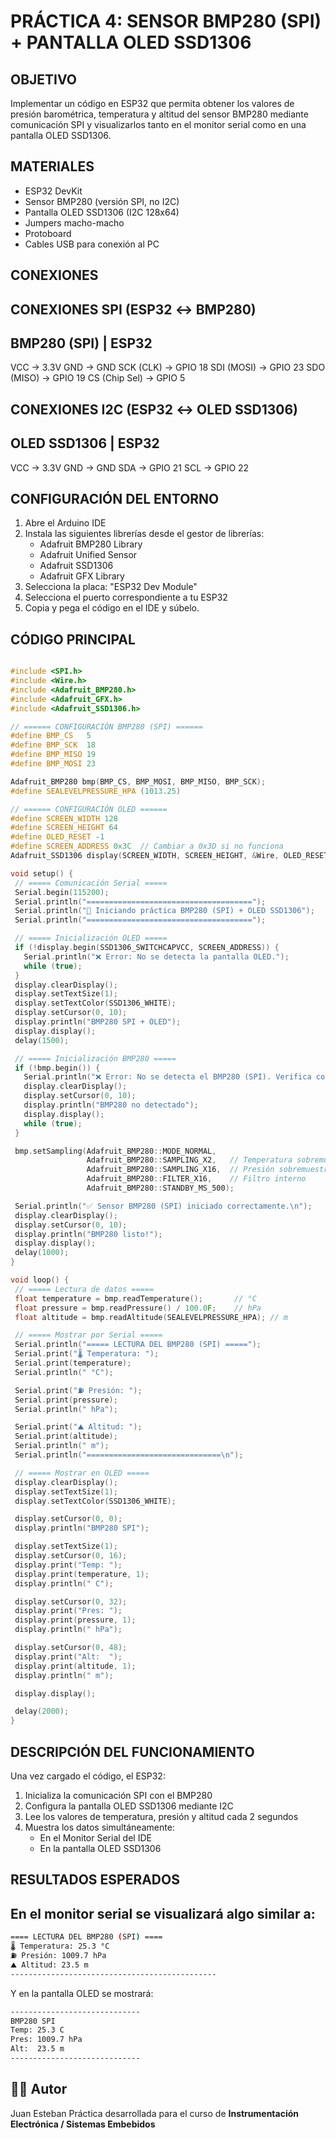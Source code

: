  
 # PRÁCTICA 4: SENSOR BMP280 (SPI) + PANTALLA OLED SSD1306 


 ## OBJETIVO ## 
 Implementar un código en ESP32 que permita obtener los valores de 
 presión barométrica, temperatura y altitud del sensor BMP280 mediante 
 comunicación SPI y visualizarlos tanto en el monitor serial como en 
 una pantalla OLED SSD1306. 

 ## MATERIALES ## 
 -  ESP32 DevKit 
 -  Sensor BMP280 (versión SPI, no I2C) 
 -  Pantalla OLED SSD1306 (I2C 128x64) 
 -  Jumpers macho-macho 
 -  Protoboard 
 -  Cables USB para conexión al PC 

 ## CONEXIONES ## 
  CONEXIONES SPI (ESP32 ↔ BMP280) 
 ---------------------------------- 
   BMP280 (SPI)   |   ESP32 
   ----------------------------- 
   VCC            →   3.3V 
   GND            →   GND 
   SCK (CLK)      →   GPIO 18 
   SDI (MOSI)     →   GPIO 23 
   SDO (MISO)     →   GPIO 19 
   CS (Chip Sel)  →   GPIO 5 

   CONEXIONES I2C (ESP32 ↔ OLED SSD1306) 
 ---------------------------------- 
   OLED SSD1306   |   ESP32 
   ----------------------------- 
   VCC            →   3.3V 
   GND            →   GND 
   SDA            →   GPIO 21 
   SCL            →   GPIO 22 

 ## CONFIGURACIÓN DEL ENTORNO ## 
 1.  Abre el Arduino IDE 
 2. Instala las siguientes librerías desde el gestor de librerías: 
     - Adafruit BMP280 Library 
     - Adafruit Unified Sensor 
     - Adafruit SSD1306 
     - Adafruit GFX Library 
 3. Selecciona la placa: "ESP32 Dev Module" 
 4.  Selecciona el puerto correspondiente a tu ESP32 
 5.  Copia y pega el código en el IDE y súbelo. 

 ## CÓDIGO PRINCIPAL ## 
 ```cpp

#include <SPI.h>
#include <Wire.h>
#include <Adafruit_BMP280.h>
#include <Adafruit_GFX.h>
#include <Adafruit_SSD1306.h>

// ====== CONFIGURACIÓN BMP280 (SPI) ======
#define BMP_CS   5
#define BMP_SCK  18
#define BMP_MISO 19
#define BMP_MOSI 23

Adafruit_BMP280 bmp(BMP_CS, BMP_MOSI, BMP_MISO, BMP_SCK);
#define SEALEVELPRESSURE_HPA (1013.25)

// ====== CONFIGURACIÓN OLED ======
#define SCREEN_WIDTH 128
#define SCREEN_HEIGHT 64
#define OLED_RESET -1
#define SCREEN_ADDRESS 0x3C  // Cambiar a 0x3D si no funciona
Adafruit_SSD1306 display(SCREEN_WIDTH, SCREEN_HEIGHT, &Wire, OLED_RESET);

void setup() {
  // ===== Comunicación Serial =====
  Serial.begin(115200);
  Serial.println("=====================================");
  Serial.println("🔧 Iniciando práctica BMP280 (SPI) + OLED SSD1306");
  Serial.println("=====================================");

  // ===== Inicialización OLED =====
  if (!display.begin(SSD1306_SWITCHCAPVCC, SCREEN_ADDRESS)) {
    Serial.println("❌ Error: No se detecta la pantalla OLED.");
    while (true);
  }
  display.clearDisplay();
  display.setTextSize(1);
  display.setTextColor(SSD1306_WHITE);
  display.setCursor(0, 10);
  display.println("BMP280 SPI + OLED");
  display.display();
  delay(1500);

  // ===== Inicialización BMP280 =====
  if (!bmp.begin()) {
    Serial.println("❌ Error: No se detecta el BMP280 (SPI). Verifica conexiones.");
    display.clearDisplay();
    display.setCursor(0, 10);
    display.println("BMP280 no detectado");
    display.display();
    while (true);
  }

  bmp.setSampling(Adafruit_BMP280::MODE_NORMAL,
                  Adafruit_BMP280::SAMPLING_X2,   // Temperatura sobremuestreo x2
                  Adafruit_BMP280::SAMPLING_X16,  // Presión sobremuestreo x16
                  Adafruit_BMP280::FILTER_X16,    // Filtro interno
                  Adafruit_BMP280::STANDBY_MS_500);

  Serial.println("✅ Sensor BMP280 (SPI) iniciado correctamente.\n");
  display.clearDisplay();
  display.setCursor(0, 10);
  display.println("BMP280 listo!");
  display.display();
  delay(1000);
}

void loop() {
  // ===== Lectura de datos =====
  float temperature = bmp.readTemperature();       // °C
  float pressure = bmp.readPressure() / 100.0F;    // hPa
  float altitude = bmp.readAltitude(SEALEVELPRESSURE_HPA); // m

  // ===== Mostrar por Serial =====
  Serial.println("===== LECTURA DEL BMP280 (SPI) =====");
  Serial.print("🌡️ Temperatura: ");
  Serial.print(temperature);
  Serial.println(" °C");

  Serial.print("⛽ Presión: ");
  Serial.print(pressure);
  Serial.println(" hPa");

  Serial.print("⛰️ Altitud: ");
  Serial.print(altitude);
  Serial.println(" m");
  Serial.println("==============================\n");

  // ===== Mostrar en OLED =====
  display.clearDisplay();
  display.setTextSize(1);
  display.setTextColor(SSD1306_WHITE);

  display.setCursor(0, 0);
  display.println("BMP280 SPI");

  display.setTextSize(1);
  display.setCursor(0, 16);
  display.print("Temp: ");
  display.print(temperature, 1);
  display.println(" C");

  display.setCursor(0, 32);
  display.print("Pres: ");
  display.print(pressure, 1);
  display.println(" hPa");

  display.setCursor(0, 48);
  display.print("Alt:  ");
  display.print(altitude, 1);
  display.println(" m");

  display.display();

  delay(2000);
}

 ```

 ## DESCRIPCIÓN DEL FUNCIONAMIENTO ## 
 Una vez cargado el código, el ESP32: 
 1.  Inicializa la comunicación SPI con el BMP280 
 2.  Configura la pantalla OLED SSD1306 mediante I2C 
 3.  Lee los valores de temperatura, presión y altitud cada 2 segundos 
 4.  Muestra los datos simultáneamente: 
     - En el Monitor Serial del IDE 
     - En la pantalla OLED SSD1306 

 ## RESULTADOS ESPERADOS ## 
 En el monitor serial se visualizará algo similar a: 
 ---------------------------------------------- 
  ```BASH
 ==== LECTURA DEL BMP280 (SPI) ==== 
 🌡️ Temperatura: 25.3 °C 
 ⛽ Presión: 1009.7 hPa 
 ⛰️ Altitud: 23.5 m 
 ---------------------------------------------- 
  ```

 Y en la pantalla OLED se mostrará: 
  ```bash
  ----------------------------- 
  BMP280 SPI 
  Temp: 25.3 C 
  Pres: 1009.7 hPa 
  Alt:  23.5 m 
  ----------------------------- 
   ```

 ## 👨‍💻 Autor 
 
 Juan Esteban 
 Práctica desarrollada para el curso de **Instrumentación Electrónica / Sistemas Embebidos** 
